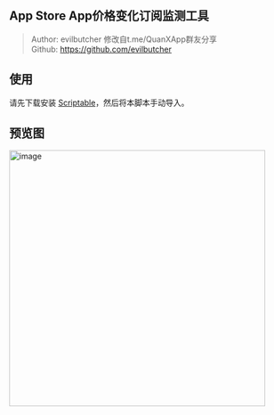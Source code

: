 ## App Store App价格变化订阅监测工具

> Author: evilbutcher 修改自t.me/QuanXApp群友分享  
Github: https://github.com/evilbutcher  

## 使用
请先下载安装 [Scriptable](https://scriptable.app/)，然后将本脚本手动导入。

## 预览图

<img width="460" alt="image" src="https://github.com/user-attachments/assets/8ca1ec1f-4dfa-4b32-b133-85ed95eb3260" />

